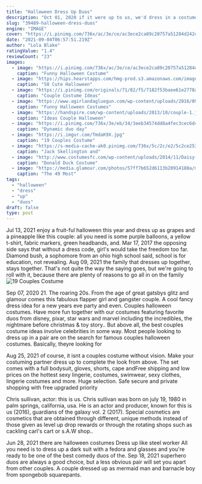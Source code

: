 ```yaml
---
title: "Halloween Dress Up Duos"
description: "Oct 01, 2020 if it were up to us, we'd dress in a costume every day. So when october finally arrives, and it comes time to choose that winning halloween lewk, we definitely do not eff around. We've"
slug: "39489-halloween-dress-duos"
engine: "IMAGE"
cover: "https://i.pinimg.com/736x/ac/3e/ce/ac3ece2ca89c20757a51284d242dfadb--dynamic-duo-costumes-for-girls-dynamic-duos-costumes.jpg"
date: "2021-09-04T06:57:51.219Z"
author: "Lola Blake"
ratingValue: "1.4"
reviewCount: "23"
images:
  - image: "https://i.pinimg.com/736x/ac/3e/ce/ac3ece2ca89c20757a51284d242dfadb--dynamic-duo-costumes-for-girls-dynamic-duos-costumes.jpg"
    caption: "Funny Halloween Costume"
  - image: "https://hips.hearstapps.com/hmg-prod.s3.amazonaws.com/images/couples-costumes-gallery-slides-hocus-pocus-1531410375.jpg?crop=1xw:1xh;center,top&resize=480:*"
    caption: "50 Cute Halloween"
  - image: "https://i.pinimg.com/originals/71/82/f5/7182f53baee61e2778a8134adfe302c1.jpg"
    caption: "Couple Costume Ideas"
  - image: "https://www.agirlandagluegun.com/wp-content/uploads/2016/09/5130564865_1082e8f270_o-680x1024.jpg"
    caption: "Funny Halloween Costumes"
  - image: "https://handspire.com/wp-content/uploads/2013/10/couple-1.jpg"
    caption: "Ideas Couple Halloween"
  - image: "https://i.pinimg.com/736x/3e/eb/34/3eeb34574dd8a4fec3cec6d4f326f159.jpg"
    caption: "Dynamic duo day"
  - image: "https://i.imgur.com/TmdaK9X.jpg"
    caption: "19 Couples Costume"
  - image: "https://s-media-cache-ak0.pinimg.com/736x/5c/2c/e2/5c2ce253482c2cf0b4c40dbcf1d47d43.jpg"
    caption: "Jack Skellington and"
  - image: "http://www.costumesfc.com/wp-content/uploads/2014/11/Daisy-and-Donald-Duck-Costumes.jpg"
    caption: "Donald Duck Costume"
  - image: "https://media.glamour.com/photos/57ff7b652d6113b20914180a/master/w_1250,c_limit/kim-kardashian-herself.png"
    caption: "The 49 Most"
tags:
  - "halloween"
  - "dress"
  - "up"
  - "duos"
draft: false
type: post
---
```


Jul 13, 2021 enjoy a fruit-ful halloween this year and dress up as grapes and a pineapple like this couple: all you need is some purple balloons, a yellow t-shirt, fabric markers, green headbands, and. Mar 17, 2017 the opposing side says that without a dress code, girl's would take the freedom too far. Diamond bush, a sophomore from an ohio high school said, school is for education, not revealing. Aug 09, 2021 the family that dresses up together, stays together. That's not quite the way the saying goes, but we're going to roll with it, because there are plenty of reasons to go all in on the family
![19 Couples Costume](https://i.imgur.com/TmdaK9X.jpg "19 Couples Costume")

Sep 07, 2020 21. The roaring 20s. From the age of great gatsbys glitz and glamour comes this fabulous flapper girl and gangster couple. A cool fancy dress idea for a new years eve party and even. Couples halloween costumes. Have more fun together with our costumes featuring favorite duos from disney, pixar, star wars and marvel including the incredibles, the nightmare before christmas &amp; toy story.. But above all, the best couples costume ideas involve celebrities in some way. Most people looking to dress up in a pair are on the search for famous couples halloween costumes. Basically, theyre looking for
<!--inArticleAds-->

<!--galleryOne-->

Aug 25, 2021 of course, it isnt a couples costume without vision. Make your costuming partner dress up to complete the look from above. The set comes with a full bodysuit, gloves, shorts, cape andFree shipping and low prices on the hottest sexy lingerie, costumes, swimwear, sexy clothes, lingerie costumes and more. Huge selection. Safe secure and private shopping with free upgraded priority
<!--inArticleAds-->

<!--galleryTwo-->

Chris sullivan, actor: this is us. Chris sullivan was born on july 19, 1980 in palm springs, california, usa. He is an actor and producer, known for this is us (2016), guardians of the galaxy vol. 2 (2017). Special cosmetics are cosmetics that are obtained through different, unique methods instead of those given as level up drop rewards or through the rotating shops such as cackling carl's cart or s.A.W shop..
<!--galleryThree-->

Jun 28, 2021 there are halloween costumes  Dress up like steel worker All you need is to dress up a dark suit with a fedora and glasses and you're ready to be one of the best comedy duos of the. Sep 18, 2021 superhero duos are always a good choice, but a less obvious pair will set you apart from other couples. A couple dressed up as mermaid man and barnacle boy from spongebob squarepants.